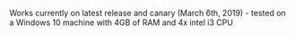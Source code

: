 Works currently on latest release and canary (March 6th, 2019) - tested on a Windows 10 machine with 4GB of RAM and 4x intel i3 CPU